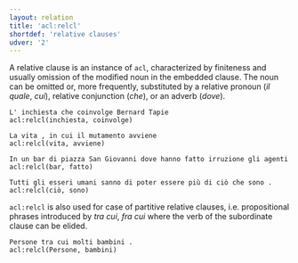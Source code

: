 ```yaml
---
layout: relation
title: 'acl:relcl'
shortdef: 'relative clauses'
udver: '2'
---
```


A relative clause is an instance of <code>acl</code>, characterized by finiteness and usually omission of the modified noun in the embedded clause. The noun can be omitted or, more frequently, substituted by a relative pronoun (*il quale*, *cui*), relative conjunction (*che*), or an adverb (*dove*). 

~~~ sdparse
L' inchiesta che coinvolge Bernard Tapie
acl:relcl(inchiesta, coinvolge)
~~~
~~~ sdparse
La vita , in cui il mutamento avviene
acl:relcl(vita, avviene)
~~~
~~~ sdparse
In un bar di piazza San Giovanni dove hanno fatto irruzione gli agenti
acl:relcl(bar, fatto)
~~~
~~~ sdparse
Tutti gli esseri umani sanno di poter essere più di ciò che sono .
acl:relcl(ciò, sono)
~~~

<code>acl:relcl</code> is also used for case of partitive relative clauses, i.e. propositional phrases introduced by *tra cui*, *fra cui* where the verb of the subordinate clause can be elided.

~~~ sdparse
Persone tra cui molti bambini .
acl:relcl(Persone, bambini)
~~~

<!-- Interlanguage links updated Pá kvě 14 11:08:45 CEST 2021 -->
